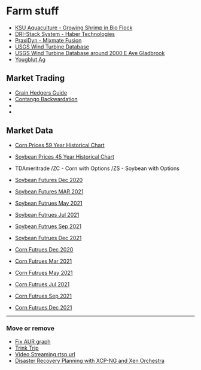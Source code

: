 # Farm stuff

- [KSU Aquaculture - Growing Shrimp in Bio Flock](https://www.youtube.com/watch?v=IwbDqB0C_-Y)
- [DRI-Stack System - Haber Technologies](https://www.drycorn.com/)
- [PraxiDyn - Mixmate Fusion](https://www.praxidyn.com/)
- [USGS Wind Turbine Database](https://eerscmap.usgs.gov/uswtdb/)
- [USGS Wind Turbine Database around 2000 E Ave Gladbrook](https://eerscmap.usgs.gov/uswtdb/viewer/#10.63/42.1426/-92.7044)
- [Yougblut Ag](https://www.youngblutag.com/)

## Market Trading
- [Grain Hedgers Guide](https://www.cmegroup.com/trading/agricultural/files/grain-oilseed-hedgers-guide.pdf)
- [Contango Backwardation](https://www.investopedia.com/articles/07/contango_backwardation.asp)
- []()
- []()

## Market Data
- [Corn Prices 59 Year Historical Chart](https://www.macrotrends.net/2532/corn-prices-historical-chart-data)
- [Soybean Prices 45 Year Historical Chart](https://www.macrotrends.net/2531/soybean-prices-historical-chart-data)
- TDAmeritrade /ZC - Corn with Options  /ZS - Soybean with Options
- [Soybean Futures Dec 2020](https://www.tradingview.com/symbols/CBOT-ZSH2020/)
- [Soybean Futures MAR 2021](https://www.tradingview.com/symbols/CBOT-ZSH2021/)
- [Soybean Futrues May 2021](https://www.tradingview.com/symbols/CBOT-ZSK2021/)
- [Soybean Futrues Jul 2021](https://www.tradingview.com/symbols/CBOT-ZSN2021/)
- [Soybean Futrues Sep 2021](https://www.tradingview.com/symbols/CBOT-ZSU2021/)
- [Soybean Futrues Dec 2021](https://www.tradingview.com/symbols/CBOT-ZSZ2021/)

- [Corn Futrues Dec 2020](https://www.tradingview.com/symbols/CBOT-ZCZ2020/)
- [Corn Futrues Mar 2021](https://www.tradingview.com/symbols/CBOT-ZCH2021/)
- [Corn Futrues May 2021](https://www.tradingview.com/symbols/CBOT-ZCK2021/)
- [Corn Futrues Jul 2021](https://www.tradingview.com/symbols/CBOT-ZCN2021/)
- [Corn Futrues Sep 2021](https://www.tradingview.com/symbols/CBOT-ZCU2021/)
- [Corn Futrues Dec 2021](https://www.tradingview.com/symbols/CBOT-ZCZ2021/)

---
### Move or remove
- [Fix AUR graph](https://www.wachete.com/wachet/?share=TWQQQQR92C8T2CLPVNL5EL8J3F3HUVDYBBLGZ8AAENJJN9ZVN4TWRYPZBJN3MJ5PC25RPD787AVDGS3TDD4BM7NX9DT6PCFRCG44RHSDKNYMR47AWA3J564PKXF9C33JAKW9UTUYUGWEJ34SN6B9YLS3GZQSPLPVXL2RCQXCT57J6Q4AMDG9C47HKYN2MJ7K9XRFWQ4MQSH575S4V27JWZZ2VUCFDM4VWF4T4SRJHWJZSTQQQQQEJJAJCQB53RB4M6ZK8LNUSVJ8G5LNA4TUQXZDPCJCWPV2VERPQ4Z)
- [Trink Trip](https://www.amazon.com/photos/groups/RvV85izMQFmuS4DTPSa68g?messageAcntMismatch=true&ref_=pe_3384220_286969100_AP_S_G_AJ_CTA_sharing&contentType=comments&pageIndex=0)
- [Video Streaming rtsp url](https://community.geniusvision.net/platform/cprndr/manurtsp/1972813240772242692)
- [Disaster Recovery Planning with XCP-NG and Xen Orchestra](https://www.youtube.com/watch?v=26hiuEVya50)
